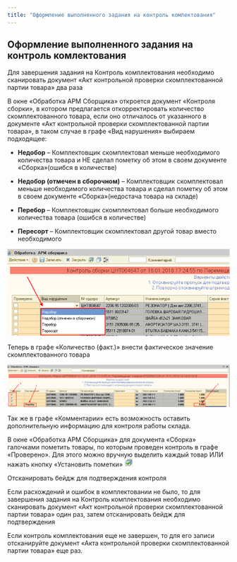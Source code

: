 ```yaml
---
title: "Оформление выполненного задания на контроль комлектования"
---
```


## Оформление выполненного задания на контроль комлектования

Для завершения задания на Контроль комплектования необходимо сканировать документ «Акт контрольной проверки скомплектованной партии товара» два раза

В окне «Обработка АРМ Сборщика» откроется документ «Контроля сборки», в котором предлагается откорректировать количество скомплектованного товара, если оно отличалось от указанного в документе «Акт контрольной проверки скомплектованной партии товара», в таком случае в графе «Вид нарушения» выбираем подходящее:

- **Недобор** – Комплектовщик скомплектовал меньше необходимого количества товара и НЕ сделал пометку об этом в своем документе «Сборка»(ошибся в количестве)

- **Недобор (отмечен в сборочном)** – Комплектовщик скомплектовал меньше необходимого количества товара и сделал пометку об этом в своем документе «Сборка»(недостача товара на складе)

- **Перебор** – Комплектовщик скомплектовал больше необходимого количества товара (ошибся в количестве)

- **Пересорт** – Комплектовщик скомплектовал другой товар вместо необходимого

![](UPP/_attach/lu224723662gy_tmp_1fe4ed9619fe84d0.png)

Теперь в графе «Количество (факт.)» внести фактическое значение скомплектованного товара

![](UPP/_attach/lu224723662gy_tmp_65850a2ac4548e6a.png)

Так же в графе «Комментарии» есть возможность оставить дополнительную информацию для контроля работы склада.

В окне «Обработка АРМ Сборщика» для документа «Сборка» галочками пометить товары, по которым проведен контроль в графе «Проверено». Для этого можно вручную выделить каждый товар ИЛИ нажать кнопку «Установить пометки» ![](UPP/_attach/lu224723662gy_tmp_b36ca9b0d51e8a88.png)

Отсканировать бейдж для подтверждения контроля

Если расхождений и ошибок в комплектовании не было, то для завершения задания на Контроль комплектования необходимо сканировать документ «Акт контрольной проверки скомплектованной партии товара» один раз, затем отсканировать бейдж для подтверждения

Если контроль комплектования еще не завершен, то для его записи отсканируйте документ «Акта контрольной проверки скомплектованной партии товара» еще раз.